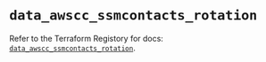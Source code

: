 # `data_awscc_ssmcontacts_rotation`

Refer to the Terraform Registory for docs: [`data_awscc_ssmcontacts_rotation`](https://registry.terraform.io/providers/hashicorp/awscc/0.70.0/docs/data-sources/ssmcontacts_rotation).
